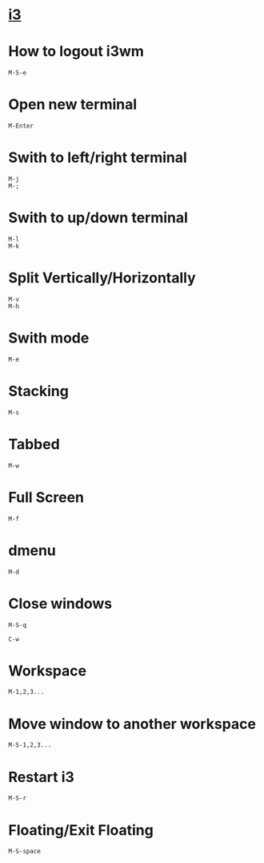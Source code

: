 # [i3](https://i3wm.org/docs/userguide.html#_using_i3)

# How to logout i3wm

	M-S-e

# Open new terminal

	M-Enter
	
# Swith to left/right terminal

	M-j
	M-;
	
# Swith to up/down terminal

	M-l
	M-k

# Split Vertically/Horizontally

	M-v
	M-h

# Swith mode

	M-e 

# Stacking

	M-s 

# Tabbed

	M-w 
	
# Full Screen	

	M-f 

# dmenu

	M-d

# Close windows

	M-S-q 

	C-w

# Workspace 

	M-1,2,3... 

# Move window to another workspace

	M-S-1,2,3...

# Restart i3

	M-S-r
	
# Floating/Exit Floating

	M-S-space

